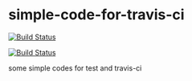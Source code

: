 # simple-code-for-travis-ci

[![Build Status](https://travis-ci.org/sharkspeed/simple-code-for-travis-ci.svg?branch=master)](https://travis-ci.org/sharkspeed/simple-code-for-travis-ci)

[![Build Status](https://travis-ci.org/sharkspeed/simple-code-for-travis-ci.svg?branch=test-python)](https://travis-ci.org/sharkspeed/simple-code-for-travis-ci)

some simple codes for test and travis-ci

